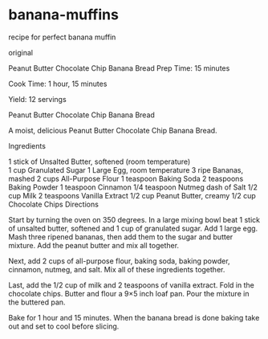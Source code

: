 # banana-muffins
recipe for perfect banana muffin

original

Peanut Butter Chocolate Chip Banana Bread
Prep Time: 15 minutes

Cook Time: 1 hour, 15 minutes

Yield: 12 servings

Peanut Butter Chocolate Chip Banana Bread

A moist, delicious Peanut Butter Chocolate Chip Banana Bread.

Ingredients<br>

1 stick of Unsalted Butter, softened (room temperature)<br>
1 cup Granulated Sugar
1 Large Egg, room temperature
3 ripe Bananas, mashed
2 cups All-Purpose Flour
1 teaspoon Baking Soda
2 teaspoons Baking Powder
1 teaspoon Cinnamon
1/4 teaspoon Nutmeg
dash of Salt
1/2 cup Milk
2 teaspoons Vanilla Extract
1/2 cup Peanut Butter, creamy
1/2 cup Chocolate Chips
Directions

Start by turning the oven on 350 degrees. In a large mixing bowl beat 1 stick of unsalted butter, softened and 1 cup of granulated sugar. Add 1 large egg. Mash three ripened bananas, then add them to the sugar and butter mixture. Add the peanut butter and mix all together.

Next, add 2 cups of all-purpose flour, baking soda, baking powder, cinnamon, nutmeg, and salt. Mix all of these ingredients together.

Last, add the 1/2 cup of milk and 2 teaspoons of vanilla extract. Fold in the chocolate chips.
Butter and flour a 9×5 inch loaf pan. Pour the mixture in the buttered pan.

Bake for 1 hour and 15 minutes. When the banana bread is done baking take out and set to cool before slicing.

